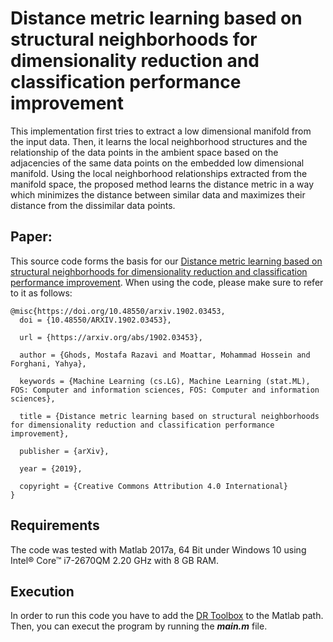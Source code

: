 # Distance metric learning based on structural neighborhoods for dimensionality reduction and classification performance improvement

This implementation first tries to extract a low dimensional manifold from the input data. Then, it learns the local neighborhood structures and the relationship of the data points in the ambient space based on the adjacencies of the same data points on the embedded low dimensional manifold. Using the local neighborhood relationships extracted from the manifold space, the proposed method learns the distance metric in a way which minimizes the distance between similar data and maximizes their distance from the dissimilar data points.

## Paper:

This source code forms the basis for our [Distance metric learning based on structural neighborhoods for dimensionality reduction and classification performance improvement](https://arxiv.org/abs/1902.03453). When using the code, please make sure to refer to it as follows:

```
@misc{https://doi.org/10.48550/arxiv.1902.03453,
  doi = {10.48550/ARXIV.1902.03453},
  
  url = {https://arxiv.org/abs/1902.03453},
  
  author = {Ghods, Mostafa Razavi and Moattar, Mohammad Hossein and Forghani, Yahya},
  
  keywords = {Machine Learning (cs.LG), Machine Learning (stat.ML), FOS: Computer and information sciences, FOS: Computer and information sciences},
  
  title = {Distance metric learning based on structural neighborhoods for dimensionality reduction and classification performance improvement},
  
  publisher = {arXiv},
  
  year = {2019},
  
  copyright = {Creative Commons Attribution 4.0 International}
}
```

## Requirements
The code was tested with Matlab 2017a, 64 Bit under Windows 10 using Intel® Core™ i7-2670QM 2.20 GHz with 8 GB RAM.

## Execution

In order to run this code you have to add the [DR Toolbox](https://lvdmaaten.github.io/drtoolbox/) to the Matlab path. Then, you can execut the program by running the  **_main.m_** file.
